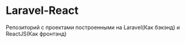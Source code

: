 # Laravel-React
Репозиторий с проектами построенными на Laravel(Как бэкэнд) и ReactJS(Как фронтэнд)
